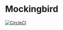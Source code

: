 # Mockingbird

[![CircleCI](https://circleci.com/gh/PurpleYak/Mockingbird.svg?style=svg)](https://circleci.com/gh/PurpleYak/Mockingbird)
